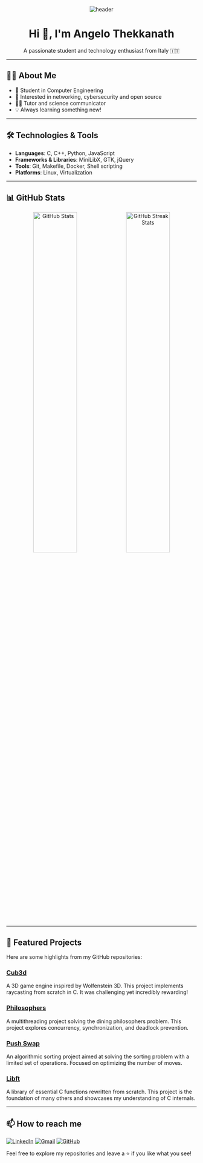 <!-- HEADER ANIMATO -->
<p align="center">
  <img src="https://github.com/Yekanat/Readme_assets/blob/main/welcome.gif" alt="header" />
</p>

<h1 align="center">Hi 👋, I'm Angelo Thekkanath</h1>
<p align="center">A passionate student and technology enthusiast from Italy 🇮🇹</p>

---

## 👨‍💻 About Me
- 🤖 Student in Computer Engineering
- 🚀 Interested in networking, cybersecurity and open source
- 🧑‍🏫 Tutor and science communicator
- 💡 Always learning something new!

---

## 🛠 Technologies & Tools
- **Languages**: C, C++, Python, JavaScript
- **Frameworks & Libraries**: MiniLibX, GTK, jQuery
- **Tools**: Git, Makefile, Docker, Shell scripting
- **Platforms**: Linux, Virtualization

---

## 📊 GitHub Stats

<div align="center">
  <img src="https://github-readme-stats.vercel.app/api?username=Yekanat&show_icons=true&theme=radical" alt="GitHub Stats" width="48%" />
  <img src="https://github-readme-streak-stats.herokuapp.com/?user=Yekanat&theme=radical" alt="GitHub Streak Stats" width="48%" />
</div>

---

## 🎯 Featured Projects
Here are some highlights from my GitHub repositories:

### [Cub3d](https://github.com/Yekanat/cub3d)
A 3D game engine inspired by Wolfenstein 3D. This project implements raycasting from scratch in C. It was challenging yet incredibly rewarding!

### [Philosophers](https://github.com/Yekanat/philosophers)
A multithreading project solving the dining philosophers problem. This project explores concurrency, synchronization, and deadlock prevention.

### [Push Swap](https://github.com/Yekanat/push_swap)
An algorithmic sorting project aimed at solving the sorting problem with a limited set of operations. Focused on optimizing the number of moves.

### [Libft](https://github.com/Yekanat/libft)
A library of essential C functions rewritten from scratch. This project is the foundation of many others and showcases my understanding of C internals.

---

## 📫 How to reach me

[![LinkedIn](https://img.shields.io/badge/LinkedIn-blue?logo=linkedin)](https://www.linkedin.com/in/angelo-thekkanath-b2195b273)
[![Gmail](https://img.shields.io/badge/Gmail-red?logo=gmail)](mailto:angelothekkanath@gmail.com)
[![GitHub](https://img.shields.io/badge/GitHub-black?logo=github)](https://github.com/Yekanat)

Feel free to explore my repositories and leave a ⭐ if you like what you see!
